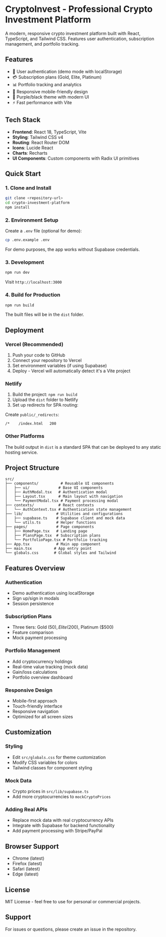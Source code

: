 # CryptoInvest - Professional Crypto Investment Platform

A modern, responsive crypto investment platform built with React, TypeScript, and Tailwind CSS. Features user authentication, subscription management, and portfolio tracking.

## Features

- 🔐 User authentication (demo mode with localStorage)
- 💳 Subscription plans (Gold, Elite, Platinum)
- 📊 Portfolio tracking and analytics
- 📱 Responsive mobile-friendly design
- 🎨 Purple/black theme with modern UI
- ⚡ Fast performance with Vite

## Tech Stack

- **Frontend**: React 18, TypeScript, Vite
- **Styling**: Tailwind CSS v4
- **Routing**: React Router DOM
- **Icons**: Lucide React
- **Charts**: Recharts
- **UI Components**: Custom components with Radix UI primitives

## Quick Start

### 1. Clone and Install

```bash
git clone <repository-url>
cd crypto-investment-platform
npm install
```

### 2. Environment Setup

Create a `.env` file (optional for demo):

```bash
cp .env.example .env
```

For demo purposes, the app works without Supabase credentials.

### 3. Development

```bash
npm run dev
```

Visit `http://localhost:3000`

### 4. Build for Production

```bash
npm run build
```

The built files will be in the `dist` folder.

## Deployment

### Vercel (Recommended)

1. Push your code to GitHub
2. Connect your repository to Vercel
3. Set environment variables (if using Supabase)
4. Deploy - Vercel will automatically detect it's a Vite project

### Netlify

1. Build the project: `npm run build`
2. Upload the `dist` folder to Netlify
3. Set up redirects for SPA routing:

Create `public/_redirects`:
```
/*    /index.html   200
```

### Other Platforms

The build output in `dist` is a standard SPA that can be deployed to any static hosting service.

## Project Structure

```
src/
├── components/          # Reusable UI components
│   ├── ui/             # Base UI components
│   ├── AuthModal.tsx   # Authentication modal
│   ├── Layout.tsx      # Main layout with navigation
│   └── PaymentModal.tsx # Payment processing modal
├── contexts/           # React contexts
│   └── AuthContext.tsx # Authentication state management
├── lib/               # Utilities and configurations
│   ├── supabase.ts    # Supabase client and mock data
│   └── utils.ts       # Helper functions
├── pages/             # Page components
│   ├── HomePage.tsx   # Landing page
│   ├── PlansPage.tsx  # Subscription plans
│   └── PortfolioPage.tsx # Portfolio tracking
├── App.tsx            # Main app component
├── main.tsx          # App entry point
└── globals.css       # Global styles and Tailwind
```

## Features Overview

### Authentication
- Demo authentication using localStorage
- Sign up/sign in modals
- Session persistence

### Subscription Plans
- Three tiers: Gold ($50), Elite ($200), Platinum ($500)
- Feature comparison
- Mock payment processing

### Portfolio Management
- Add cryptocurrency holdings
- Real-time value tracking (mock data)
- Gain/loss calculations
- Portfolio overview dashboard

### Responsive Design
- Mobile-first approach
- Touch-friendly interface
- Responsive navigation
- Optimized for all screen sizes

## Customization

### Styling
- Edit `src/globals.css` for theme customization
- Modify CSS variables for colors
- Tailwind classes for component styling

### Mock Data
- Crypto prices in `src/lib/supabase.ts`
- Add more cryptocurrencies to `mockCryptoPrices`

### Adding Real APIs
- Replace mock data with real cryptocurrency APIs
- Integrate with Supabase for backend functionality
- Add payment processing with Stripe/PayPal

## Browser Support

- Chrome (latest)
- Firefox (latest)
- Safari (latest)
- Edge (latest)

## License

MIT License - feel free to use for personal or commercial projects.

## Support

For issues or questions, please create an issue in the repository.